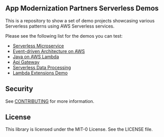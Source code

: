 ## App Modernization Partners Serverless Demos

This is a repository to show a set of demo projects showcasing various Serverless patterns using AWS Serverless services. 

Please see the following list for the demos you can test:

- [Serverless Microservice](serverless-microservice/README.md)
- [Event-driven Architecture on AWS](event-driven-architecture/README.md)
- [Java on AWS Lambda](lambda-java-calculator/README.md)
- [Api Gateway](api_gateway_demo/README.md)
- [Serverless Data Processing](serverless-data-processing/README.md)
- [Lambda Extensions Demo](https://github.com/aws-samples/appmod-partners-serverless/tree/lambda-extensions-demo/lambda-extensions-demo)

## Security

See [CONTRIBUTING](CONTRIBUTING.md#security-issue-notifications) for more information.

## License

This library is licensed under the MIT-0 License. See the LICENSE file.

